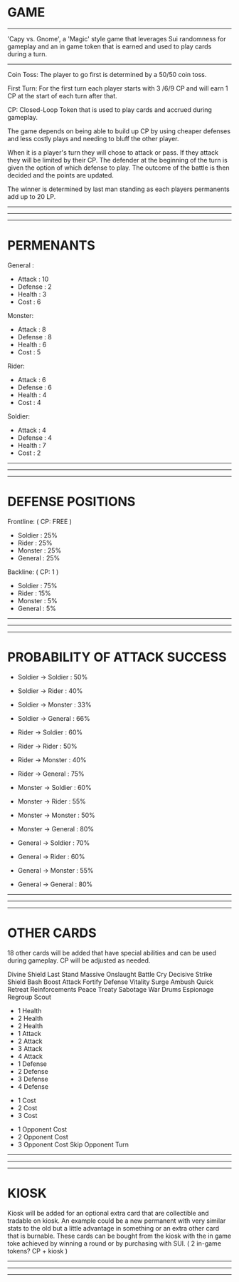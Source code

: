 # GAME

---

'Capy vs. Gnome', a 'Magic' style game that leverages Sui randomness for gameplay and an in game token that is earned and used to play cards during a turn. 

---

Coin Toss: The player to go first is determined by a 50/50 coin toss.

First Turn: For the first turn each player starts with 3 /6/9 CP and will earn 1 CP at the start of each turn after that. 

CP: Closed-Loop Token that is used to play cards and accrued during gameplay.

The game depends on being able to build up CP by using cheaper defenses and less costly plays and needing to bluff the other player.

When it is a player's turn they will chose to attack or pass. If they attack they will be limited by their CP. 
The defender at the beginning of the turn is given the option of which defense to play. 
The outcome of the battle is then decided and the points are updated.

The winner is determined by last man standing as each players permanents add up to 20 LP.

---
---
--- 

# PERMENANTS

General :
- Attack : 10
- Defense : 2
- Health : 3
- Cost : 6

Monster:
- Attack : 8
- Defense : 8 
- Health : 6
- Cost : 5

Rider:
- Attack : 6
- Defense : 6 
- Health : 4
- Cost : 4

Soldier:
- Attack : 4 
- Defense : 4 
- Health : 7
- Cost : 2

---
---
---

# DEFENSE POSITIONS

Frontline:  ( CP: FREE )
-  Soldier :  25%
-  Rider :  25%
-  Monster :  25%
-  General :  25%

Backline:  ( CP: 1 )
-  Soldier :  75%
- Rider :  15%
-  Monster :  5%
-  General :  5%

---
---
---


# PROBABILITY OF ATTACK SUCCESS 

- Soldier    ->   Soldier : 50%
- Soldier    ->  Rider : 40%
- Soldier    ->    Monster : 33%
- Soldier    ->   General : 66%

- Rider ->   Soldier  : 60%
- Rider ->  Rider : 50%
- Rider ->    Monster : 40%
- Rider ->   General : 75%

- Monster  ->   Soldier  : 60%
- Monster  ->  Rider : 55%
- Monster  ->    Monster : 50%
- Monster  ->   General : 80%

- General    ->   Soldier  : 70%
- General    ->  Rider : 60%
- General    ->    Monster : 55%
- General     ->   General : 80%

---
---
---


# OTHER CARDS

18 other cards will be added that have special abilities and can be used during gameplay. CP will be adjusted as needed.

Divine Shield 
Last Stand
Massive Onslaught
Battle Cry
Decisive Strike
Shield Bash
Boost Attack
Fortify Defense 
Vitality Surge
Ambush
Quick Retreat
Reinforcements
Peace Treaty 
Sabotage
War Drums
Espionage
Regroup
Scout



+ 1 Health 
+ 2 Health
+ 2 Health
+ 1 Attack
+ 2 Attack
+ 3 Attack 
+ 4 Attack
+ 1 Defense
+ 2 Defense
+ 3 Defense
+ 4 Defense
- 1 Cost
- 2 Cost
- 3 Cost
+ 1 Opponent Cost
+ 2 Opponent Cost
+ 3 Opponent Cost
Skip Opponent Turn

---
---
---


# KIOSK

Kiosk will be added for an optional extra card that are collectible and tradable on kiosk. An example could be a new permanent with very similar stats to the old but a little advantage in something or an extra other card that is burnable. These cards can be bought from the kiosk with the in game toke achieved by winning a round or by purchasing with SUI.  ( 2 in-game tokens? CP + kiosk )

---
---
---

				
